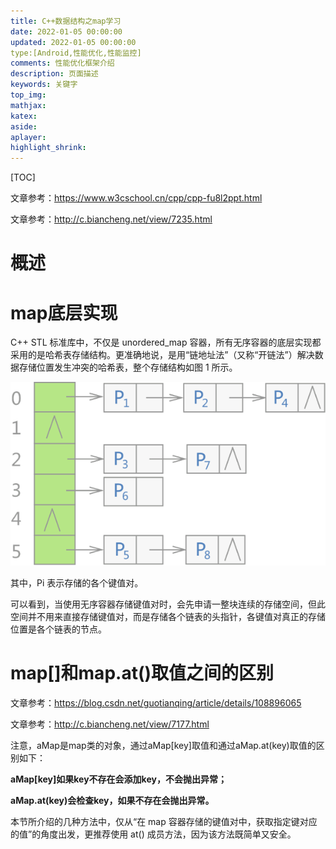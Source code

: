 ```yaml
---
title: C++数据结构之map学习
date: 2022-01-05 00:00:00
updated: 2022-01-05 00:00:00
type:[Android,性能优化,性能监控]
comments: 性能优化框架介绍
description: 页面描述
keywords: 关键字
top_img:
mathjax:
katex:
aside:
aplayer:
highlight_shrink:
---
```


[TOC]

文章参考：https://www.w3cschool.cn/cpp/cpp-fu8l2ppt.html

文章参考：http://c.biancheng.net/view/7235.html

# 概述









# map底层实现

C++ STL 标准库中，不仅是 unordered_map 容器，所有无序容器的底层实现都采用的是哈希表存储结构。更准确地说，是用“链地址法”（又称“开链法”）解决数据存储位置发生冲突的哈希表，整个存储结构如图 1 所示。

![C++ STL 无序容器存储状态示意图](images/06.C++%E6%95%B0%E6%8D%AE%E7%BB%93%E6%9E%84%E4%B9%8Bmap%E5%AD%A6%E4%B9%A0/1-200221131A4220.gif)

其中，Pi 表示存储的各个键值对。

可以看到，当使用无序容器存储键值对时，会先申请一整块连续的存储空间，但此空间并不用来直接存储键值对，而是存储各个链表的头指针，各键值对真正的存储位置是各个链表的节点。





# map[]和map.at()取值之间的区别

文章参考：https://blog.csdn.net/guotianqing/article/details/108896065

文章参考：http://c.biancheng.net/view/7177.html

注意，aMap是map类的对象，通过aMap[key]取值和通过aMap.at(key)取值的区别如下：

**aMap[key]如果key不存在会添加key，不会抛出异常；**

**aMap.at(key)会检查key，如果不存在会抛出异常。**

本节所介绍的几种方法中，仅从“在 map 容器存储的键值对中，获取指定键对应的值”的角度出发，更推荐使用 at() 成员方法，因为该方法既简单又安全。
